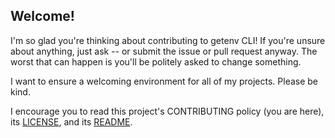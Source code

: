 ## Welcome!

I'm so glad you're thinking about contributing to getenv CLI! If you're unsure
about anything, just ask -- or submit the issue or pull request anyway. The
worst that can happen is you'll be politely asked to change something.

I want to ensure a welcoming environment for all of my projects. Please be
kind.

I encourage you to read this project's CONTRIBUTING policy (you are here),
its [LICENSE](LICENSE.md), and its [README](README.md).
